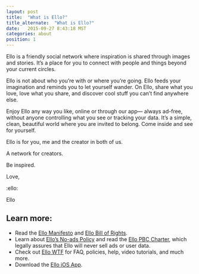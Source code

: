 ```yaml
---
layout: post
title:  "What is Ello?"
title_alternate:  "What is Ello?"
date:   2015-09-27 8:43:18 MST
categories: about
position: 1
---
```


Ello is a friendly social network where inspiration is shared through images and stories. It’s a place for you to connect with people and things beyond your current circles. 

Ello is not about who you’re with or where you’re going. Ello feeds your imagination and reminds you to let yourself wander. On Ello, share what you love, love what you share, and discover cool stuff you can’t find anywhere else. 

Enjoy Ello any way you like, online or through our app— always ad-free, without anyone controlling what you see or tracking your data. It’s a simple, clean, beautiful world where you are invited to belong. Come inside and see for yourself.

Ello is for you, me and the creator in both of us. 

A network for creators. 

Be inspired. 

Love,

:ello:

Ello

## Learn more:

* Read the [Ello Manifesto](/wtf/about/ello-manifesto/) and [Ello Bill of Rights](https://bill-of-rights.ello.co/).
* Learn about [Ello’s No-ads Policy](/wtf/about/ello-tracking-and-your-data/) and read the [Ello PBC Charter](/wtf/about/pbc/), which legally assures that Ello will never sell ads or user data.
* Check out [Ello WTF](/wtf/) for FAQ, policies, help, video tutorials, and much more.
* Download the [Ello iOS App](http://appstore.com/ello/ello).
